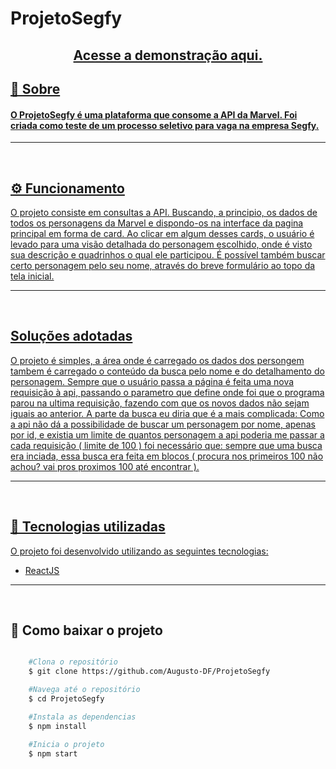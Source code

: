 # ProjetoSegfy

<h2 align='center'><a  href='https://quirky-hodgkin-8c5beb.netlify.app/'>Acesse a demonstração aqui.</h2>

## 📖 Sobre

#### O **ProjetoSegfy** é uma plataforma que consome a API da Marvel. Foi criada como teste de um processo seletivo para vaga na empresa **Segfy**.

---

</br>

## ⚙ Funcionamento

O projeto consiste em consultas a API. Buscando, a principio, os dados de todos os personagens da Marvel e dispondo-os na interface da pagina principal em forma de card. Ao clicar em algum desses cards, o usuário é levado para uma visão detalhada do personagem escolhido, onde é visto sua descrição e quadrinhos o qual ele participou. É possível também buscar certo personagem pelo seu nome, através do breve formulário ao topo da tela inicial.

---

</br>

## Soluções adotadas

O projeto é simples, a área onde é carregado os dados dos persongem tambem é carregado o conteúdo da busca pelo nome e do detalhamento do personagem. Sempre que o usuário passa a página é feita uma nova requisição à api, passando o parametro que define onde foi que o programa parou na ultima requisição, fazendo com que os novos dados não sejam iguais ao anterior. A parte da busca eu diria que é a mais complicada: Como a api não dá a possibilidade de buscar um personagem por nome, apenas por id, e existia um limite de quantos personagem a api poderia me passar a cada requisição ( limite de 100 ) foi necessário que: sempre que uma busca era inciada, essa busca era feita em blocos ( procura nos primeiros 100 não achou? vai pros proximos 100 até encontrar ).

---

</br>

## 💾 Tecnologias utilizadas

O projeto foi desenvolvido utilizando as seguintes tecnologias:

- [ReactJS](https://pt-br.reactjs.org/)

---

</br>

## 📁 Como baixar o projeto

```bash

    #Clona o repositório
    $ git clone https://github.com/Augusto-DF/ProjetoSegfy

    #Navega até o repositório
    $ cd ProjetoSegfy

    #Instala as dependencias
    $ npm install

    #Inicia o projeto
    $ npm start
```
